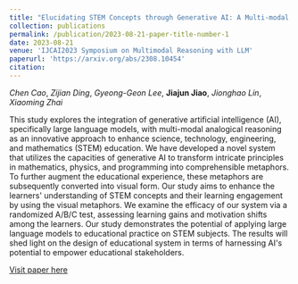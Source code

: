 ```yaml
---
title: "Elucidating STEM Concepts through Generative AI: A Multi-modal Exploration of Analogical Reasoning"
collection: publications
permalink: /publication/2023-08-21-paper-title-number-1
date: 2023-08-21
venue: 'IJCAI2023 Symposium on Multimodal Reasoning with LLM'
paperurl: 'https://arxiv.org/abs/2308.10454'
citation: 
---
```

_Chen Cao_, _Zijian Ding_, _Gyeong-Geon Lee_, **Jiajun Jiao**, _Jionghao Lin_, _Xiaoming Zhai_

This study explores the integration of generative artificial intelligence (AI), specifically large language models, with multi-modal analogical reasoning as an innovative approach to enhance science, technology, engineering, and mathematics (STEM) education. We have developed a novel system that utilizes the capacities of generative AI to transform intricate principles in mathematics, physics, and programming into comprehensible metaphors. To further augment the educational experience, these metaphors are subsequently converted into visual form. Our study aims to enhance the learners' understanding of STEM concepts and their learning engagement by using the visual metaphors. We examine the efficacy of our system via a randomized A/B/C test, assessing learning gains and motivation shifts among the learners. Our study demonstrates the potential of applying large language models to educational practice on STEM subjects. The results will shed light on the design of educational system in terms of harnessing AI's potential to empower educational stakeholders.

[Visit paper here](https://arxiv.org/abs/2308.10454)

